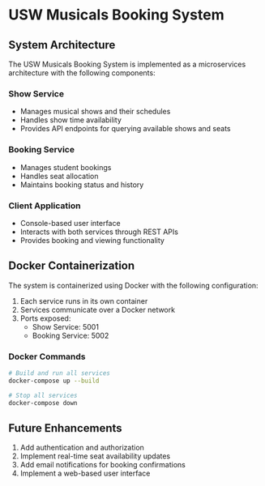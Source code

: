 # USW Musicals Booking System

## System Architecture

The USW Musicals Booking System is implemented as a microservices architecture with the following components:

### Show Service
- Manages musical shows and their schedules
- Handles show time availability
- Provides API endpoints for querying available shows and seats

### Booking Service
- Manages student bookings
- Handles seat allocation
- Maintains booking status and history

### Client Application
- Console-based user interface
- Interacts with both services through REST APIs
- Provides booking and viewing functionality

## Docker Containerization

The system is containerized using Docker with the following configuration:

1. Each service runs in its own container
2. Services communicate over a Docker network
3. Ports exposed:
   - Show Service: 5001
   - Booking Service: 5002

### Docker Commands

```bash
# Build and run all services
docker-compose up --build

# Stop all services
docker-compose down
```

## Future Enhancements

1. Add authentication and authorization
2. Implement real-time seat availability updates
3. Add email notifications for booking confirmations
4. Implement a web-based user interface
